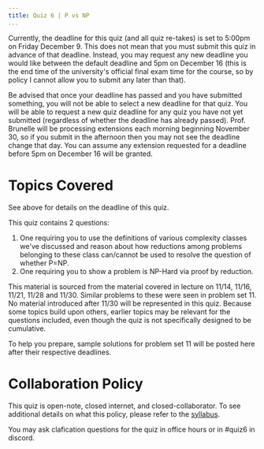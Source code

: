 ```yaml
---
title: Quiz 6 | P vs NP
...
```


Currently, the deadline for this quiz (and all quiz re-takes) is set to 5:00pm on Friday December 9. This does not mean that you must submit this quiz in advance of that deadline. Instead, you may request any new deadline you would like between the default deadline and 5pm on December 16 (this is the end time of the university's official final exam time for the course, so by policy I cannot allow you to submit any later than that).

Be advised that once your deadline has passed and you have submitted something, you will not be able to select a new deadline for that quiz. You will be able to request a new quiz deadline for any quiz you have not yet submitted (regardless of whether the deadline has already passed). Prof. Brunelle will be processing extensions each morning beginning November 30, so if you submit in the afternoon then you may not see the deadline change that day. You can assume any extension requested for a deadline before 5pm on December 16 will be granted.

# Topics Covered

See above for details on the deadline of this quiz.

This quiz contains 2 questions:

1. One requiring you to use the definitions of various complexity classes we've discussed and reason about how reductions among problems belonging to these class can/cannot be used to resolve the question of whether P=NP.
1. One requiring you to show a problem is NP-Hard via proof by reduction.

This material is sourced from the material covered in lecture on 11/14, 11/16, 11/21, 11/28 and 11/30. Similar problems to these were seen in problem set 11. No material introduced after 11/30 will be represented in this quiz. Because some topics build upon others, earlier topics may be relevant for the questions included, even though the quiz is not specifically designed to be cumulative. 

To help you prepare, sample solutions for problem set 11 will be posted here after their respective deadlines.


# Collaboration Policy

This quiz is open-note, closed internet, and closed-collaborator. To see additional details on what this policy, please refer to the [syllabus](/syllabus.html).

You may ask clafication questions for the quiz in office hours or in #quiz6 in discord.
